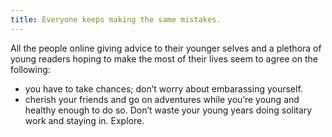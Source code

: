 ```yaml
---
title: Everyone keeps making the same mistakes. 
---
```


All the people online giving advice to their younger selves and a plethora of young readers hoping to make the most of their lives seem to agree on the following: 

- you have to take chances; don’t worry about embarassing yourself. 
- cherish your friends and go on adventures while you’re young and healthy enough to do so. Don’t waste your young years doing solitary work and staying in. Explore.